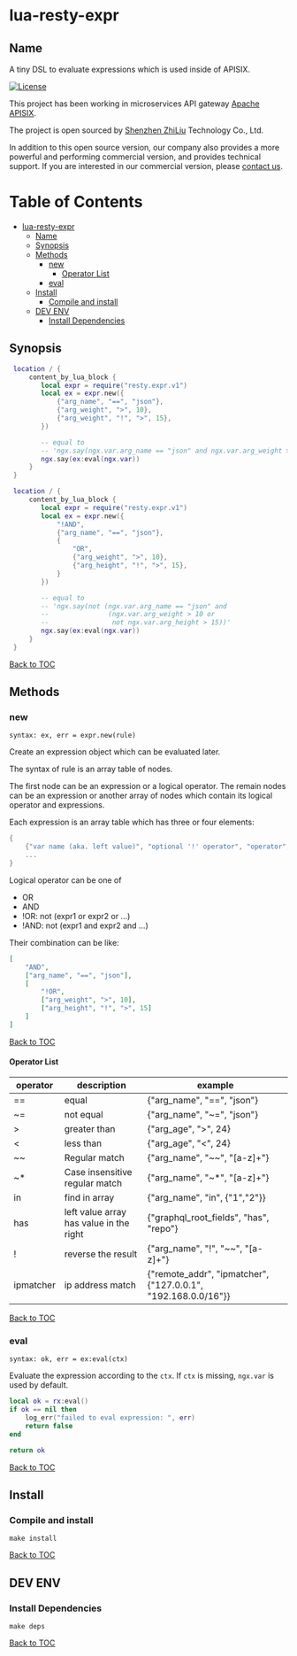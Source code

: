 # lua-resty-expr

## Name

A tiny DSL to evaluate expressions which is used inside of APISIX.

[![License](https://img.shields.io/badge/License-Apache%202.0-blue.svg)](https://github.com/api7/lua-resty-expr/blob/main/LICENSE)

This project has been working in microservices API gateway [Apache APISIX](https://github.com/apache/incubator-apisix).

The project is open sourced by [Shenzhen ZhiLiu](https://www.apiseven.com/) Technology Co., Ltd.

In addition to this open source version, our company also provides a more powerful and performing commercial version, and provides technical support. If you are interested in our commercial version, please [contact us](https://www.apiseven.com/).

Table of Contents
=================

* [lua-resty-expr](#lua-resty-expr)
    * [Name](#name)
    * [Synopsis](#synopsis)
    * [Methods](#methods)
        * [new](#new)
            * [Operator List](#operator-list)
        * [eval](#eval)
    * [Install](#install)
        * [Compile and install](#compile-and-install)
    * [DEV ENV](#dev-env)
        * [Install Dependencies](#install-dependencies)

## Synopsis

```lua
 location / {
     content_by_lua_block {
        local expr = require("resty.expr.v1")
        local ex = expr.new({
            {"arg_name", "==", "json"},
            {"arg_weight", ">", 10},
            {"arg_weight", "!", ">", 15},
        })

        -- equal to
        -- 'ngx.say(ngx.var.arg_name == "json" and ngx.var.arg_weight > 10 and not ngx.var.arg_weight > 15)'
        ngx.say(ex:eval(ngx.var))
     }
 }
```

```lua
 location / {
     content_by_lua_block {
        local expr = require("resty.expr.v1")
        local ex = expr.new({
            "!AND",
            {"arg_name", "==", "json"},
            {
                "OR",
                {"arg_weight", ">", 10},
                {"arg_height", "!", ">", 15},
            }
        })

        -- equal to
        -- 'ngx.say(not (ngx.var.arg_name == "json" and
        --               (ngx.var.arg_weight > 10 or
        --                not ngx.var.arg_height > 15))'
        ngx.say(ex:eval(ngx.var))
     }
 }
```

[Back to TOC](#table-of-contents)

## Methods

### new

`syntax: ex, err = expr.new(rule)`

Create an expression object which can be evaluated later.

The syntax of rule is an array table of nodes.

The first node can be an expression or a logical operator.
The remain nodes can be an expression or another array of nodes which contain its logical operator and expressions.

Each expression is an array table which has three or four elements:
```lua
{
    {"var name (aka. left value)", "optional '!' operator", "operator", "const value (aka. right value)"},
    ...
}
```

Logical operator can be one of
* OR
* AND
* !OR: not (expr1 or expr2 or ...)
* !AND: not (expr1 and expr2 and ...)

Their combination can be like:

```json
[
    "AND",
    ["arg_name", "==", "json"],
    [
        "!OR",
        ["arg_weight", ">", 10],
        ["arg_height", "!", ">", 15]
    ]
]
```

[Back to TOC](#table-of-contents)

#### Operator List

|operator|description|example|
|--------|-----------|-------|
|==      |equal      |{"arg_name", "==", "json"}|
|~=      |not equal  |{"arg_name", "~=", "json"}|
|>       |greater than|{"arg_age", ">", 24}|
|<       |less than  |{"arg_age", "<", 24}|
|~~      |Regular match|{"arg_name", "~~", "[a-z]+"}|
|~*      |Case insensitive regular match|{"arg_name", "~*", "[a-z]+"}|
|in      |find in array|{"arg_name", "in", {"1","2"}}|
|has     |left value array has value in the right |{"graphql_root_fields", "has", "repo"}|
|!       |reverse the result|{"arg_name", "!", "~~", "[a-z]+"}|
|ipmatcher|ip address match|{"remote_addr", "ipmatcher", {"127.0.0.1", "192.168.0.0/16"}}|

[Back to TOC](#table-of-contents)

### eval

`syntax: ok, err = ex:eval(ctx)`

Evaluate the expression according to the `ctx`. If `ctx` is missing, `ngx.var` is used by default.

```lua
local ok = rx:eval()
if ok == nil then
    log_err("failed to eval expression: ", err)
    return false
end

return ok
```

[Back to TOC](#table-of-contents)

## Install

### Compile and install

```shell
make install
```

[Back to TOC](#table-of-contents)

## DEV ENV

### Install Dependencies

```shell
make deps
```
[Back to TOC](#table-of-contents)

